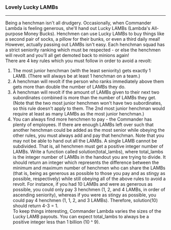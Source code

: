 ### Lovely Lucky LAMBs
***
Being a henchman isn't all drudgery. Occasionally, when Commander Lambda is feeling generous, she'll hand out Lucky LAMBs (Lambda's All-purpose Money Bucks). 
Henchmen can use Lucky LAMBs to buy things like a second pair of socks, a pillow for their bunks, or even a third daily meal!\
However, actually passing out LAMBs isn't easy. Each henchman squad has a strict seniority ranking which must be respected - or else the henchmen will 
revolt and you'll all get demoted back to minions again!\
There are 4 key rules which you must follow in order to avoid a revolt:
1. The most junior henchman (with the least seniority) gets exactly 1 LAMB.  (There will always be at least 1 henchman on a team.)
2. A henchman will revolt if the person who ranks immediately above them gets more than double the number of LAMBs they do.
3. A henchman will revolt if the amount of LAMBs given to their next two subordinates combined is more than the number of LAMBs they get.  
(Note that the two most junior henchmen won't have two subordinates, so this rule doesn't apply to them.  The 2nd most junior henchman would 
require at least as many LAMBs as the most junior henchman.)
4. You can always find more henchmen to pay - the Commander has plenty of employees.  If there are enough LAMBs left over such that another 
henchman could be added as the most senior while obeying the other rules, you must always add and pay that henchman.
Note that you may not be able to hand out all the LAMBs. A single LAMB cannot be subdivided. That is, all henchmen must get a positive integer number 
of LAMBs.
Write a function called solution(total_lambs), where total_lambs is the integer number of LAMBs in the handout you are trying to divide. It should 
return an integer which represents the difference between the minimum and maximum number of henchmen who can share the LAMBs (that is, being as generous 
as possible to those you pay and as stingy as possible, respectively) while still obeying all of the above rules to avoid a revolt.  For instance, 
if you had 10 LAMBs and were as generous as possible, you could only pay 3 henchmen (1, 2, and 4 LAMBs, in order of ascending seniority), 
whereas if you were as stingy as possible, you could pay 4 henchmen (1, 1, 2, and 3 LAMBs). Therefore, solution(10) should return 4-3 = 1.\
To keep things interesting, Commander Lambda varies the sizes of the Lucky LAMB payouts. You can expect total_lambs to always be a positive 
integer less than 1 billion (10 ^ 9).
